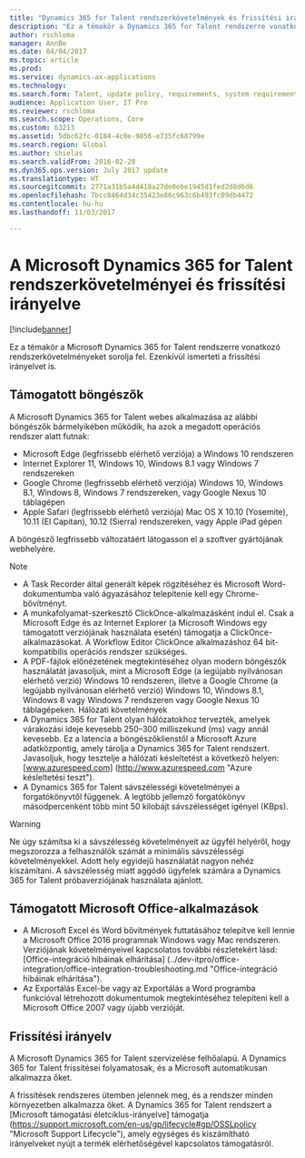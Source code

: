 ```yaml
---
title: "Dynamics 365 for Talent rendszerkövetelmények és frissítési irányelv"
description: "Ez a témakör a Dynamics 365 for Talent rendszerre vonatkozó rendszerkövetelményeket sorolja fel. Ezenkívül ismerteti a frissítési irányelvet is."
author: rschloma
manager: AnnBe
ms.date: 04/04/2017
ms.topic: article
ms.prod: 
ms.service: dynamics-ax-applications
ms.technology: 
ms.search.form: Talent, update policy, requirements, system requirements
audience: Application User, IT Pro
ms.reviewer: rschloma
ms.search.scope: Operations, Core
ms.custom: 63213
ms.assetid: 5dbc62fc-0184-4c0e-9856-e735fc68799e
ms.search.region: Global
ms.author: shielas
ms.search.validFrom: 2016-02-28
ms.dyn365.ops.version: July 2017 update
ms.translationtype: HT
ms.sourcegitcommit: 2771a31b5a4d418a27de0ebe1945d1fed2d8d6d6
ms.openlocfilehash: 7bcc8464d34c35423e86c963c6b493fc09db4472
ms.contentlocale: hu-hu
ms.lasthandoff: 11/03/2017

---
```


# <a name="microsoft-dynamics-365-for-talent-system-requirements-and-update-policy"></a>A Microsoft Dynamics 365 for Talent rendszerkövetelményei és frissítési irányelve

[!include[banner](includes/banner.md)]


Ez a témakör a Microsoft Dynamics 365 for Talent rendszerre vonatkozó rendszerkövetelményeket sorolja fel. Ezenkívül ismerteti a frissítési irányelvet is.

## <a name="supported-web-browsers"></a>Támogatott böngészők

A Microsoft Dynamics 365 for Talent webes alkalmazása az alábbi böngészők bármelyikében működik, ha azok a megadott operációs rendszer alatt futnak: 

*   Microsoft Edge (legfrissebb elérhető verziója) a Windows 10 rendszeren
*   Internet Explorer 11, Windows 10, Windows 8.1 vagy Windows 7 rendszereken
*   Google Chrome (legfrissebb elérhető verziója) Windows 10, Windows 8.1, Windows 8, Windows 7 rendszereken, vagy Google Nexus 10 táblagépen
*   Apple Safari (legfrissebb elérhető verziója) Mac OS X 10.10 (Yosemite), 10.11 (El Capitan), 10.12 (Sierra) rendszereken, vagy Apple iPad gépen

A böngésző legfrissebb változatáért látogasson el a szoftver gyártójának webhelyére. 

> [!NOTE]
> * A Task Recorder által generált képek rögzítéséhez és Microsoft Word-dokumentumba való ágyazásához telepítenie kell egy Chrome-bővítményt. 
> * A munkafolyamat-szerkesztő ClickOnce-alkalmazásként indul el. Csak a Microsoft Edge és az Internet Explorer (a Microsoft Windows egy támogatott verziójának használata esetén) támogatja a ClickOnce-alkalmazásokat. A Workflow Editor ClickOnce alkalmazáshoz 64 bit-kompatibilis operációs rendszer szükséges.
> * A PDF-fájlok előnézetének megtekintéséhez olyan modern böngészők használatát javasoljuk, mint a Microsoft Edge (a legújabb nyilvánosan elérhető verzió) Windows 10 rendszeren, illetve a Google Chrome (a legújabb nyilvánosan elérhető verzió) Windows 10, Windows 8.1, Windows 8 vagy Windows 7 rendszeren vagy Google Nexus 10 táblagépeken.
Hálózati követelmények
> * A Dynamics 365 for Talent olyan hálózatokhoz tervezték, amelyek várakozási ideje kevesebb 250–300 milliszekund (ms) vagy annál kevesebb. Ez a latencia a böngészőklienstől a Microsoft Azure adatközpontig, amely tárolja a Dynamics 365 for Talent rendszert. Javasoljuk, hogy tesztelje a hálózati késleltetést a következő helyen: [www.azurespeed.com] (http://www.azurespeed.com "Azure késleltetési teszt").
> * A Dynamics 365 for Talent sávszélességi követelményei a forgatókönyvtől függenek. A legtöbb jellemző forgatókönyv másodpercenként több mint 50 kilobájt sávszélességet igényel (KBps).

> [!WARNING]
> Ne úgy számítsa ki a sávszélesség követelményeit az ügyfél helyéről, hogy megszorozza a felhasználók számát a minimális sávszélességi követelményekkel. Adott hely egyidejű használatát nagyon nehéz kiszámítani. A sávszélesség miatt aggódó ügyfelek számára a Dynamics 365 for Talent próbaverziójának használata ajánlott.

## <a name="supported-microsoft-office-applications"></a>Támogatott Microsoft Office-alkalmazások

*   A Microsoft Excel és Word bővítmények futtatásához telepítve kell lennie a Microsoft Office 2016 programnak Windows vagy Mac rendszeren. Verziójának követelményeivel kapcsolatos további részletekért lásd: [Office-integráció hibáinak elhárítása] (../dev-itpro/office-integration/office-integration-troubleshooting.md "Office-integráció hibáinak elhárítása").
*   Az Exportálás Excel-be vagy az Exportálás a Word programba funkcióval létrehozott dokumentumok megtekintéséhez telepíteni kell a Microsoft Office 2007 vagy újabb verzióját.

## <a name="update-policy"></a>Frissítési irányelv

A Microsoft Dynamics 365 for Talent szervizelése felhőalapú. A Dynamics 365 for Talent frissítései folyamatosak, és a Microsoft automatikusan alkalmazza őket.

A frissítések rendszeres ütemben jelennek meg, és a rendszer minden környezetben alkalmazza őket.  A Dynamics 365 for Talent rendszert a [Microsoft támogatási életciklus-irányelve] támogatja (https://support.microsoft.com/en-us/gp/lifecycle#gp/OSSLpolicy "Microsoft Support Lifecycle"), amely egységes és kiszámítható irányelveket nyújt a termék elérhetőségével kapcsolatos támogatásról.

